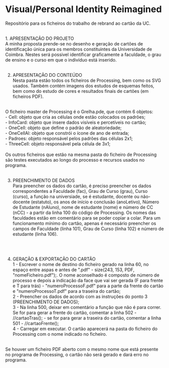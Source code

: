 # Visual/Personal Identity Reimagined
Repositório para os ficheiros do trabalho de rebrand ao cartão da UC.


<br />
1. APRESENTAÇÃO DO PROJETO <br />
A minha proposta prende-se no desenho e geração de cartões de identificação única para os membros constituintes da Universidade de Coimbra. Nestes será
possivel identificar graficamente a faculdade, o grau de ensino e o curso em que o indivíduo está inserido.
<br /><br />


2. APRESENTAÇÃO DO CONTEÚDO <br />
Nesta pasta estão todos os ficheiros de Processing, bem como os SVG usados. Também contém imagens dos estudos de esquemas feitos, bem como do estudo de cores e resultados finais de cartões (em ficheiros PDF). 
<br />
O ficheiro master de Processing é o Grelha.pde, que contém 6 objetos: <br />
- Cell: objeto que cria as células onde estão colocados os padrões; <br />
- InfoCard: objeto que insere dados visíveis e percetíveis no cartão; <br />
- OneCell: objeto que define o padrão de aleatoriedade; <br />
- OneCellAl: objeto que constrói o ícone de ano de entrada; <br />
- Padroes: objeto responsável pelos padrões das células 2x1; <br />
- ThreeCell: objeto responsável pela célula de 3x1; <br />
<br />
Os outros ficheiros que estão na mesma pasta do ficheiro de Processing são testes executados ao longo do processo e recursos usados no programa.
<br /><br />



3. PREENCHIMENTO DE DADOS <br />
Para preencher os dados do cartão, é preciso preencher os dados correspondentes a Faculdade (fac), Grau de Curso (grau), Curso (curso), a função na universiade, se é estudante, docente ou não-docente (estatuto), os anos de início e conclusão (anoLetivo), Número de Estudante (nAluno), nome de estudante (nome) e número de CC (nCC) - a partir da linha 100 do código de Processing. Os nomes das faculdades estão em comentário para se poder copiar a colar. 
Para um funcionamento mínimo do cartão, apenas é necessário preencher os campos de Faculdade (linha 101), Grau de Curso (linha 102) e número de estudante (linha 106). 

<br /><br />


4. GERAÇÃO & EXPORTAÇÃO DO CARTÃO <br />
    1 - Escrever o nome de destino do ficheiro gerado na linha 60, no espaço entre aspas e antes de ".pdf" - size(243, 153, PDF, "nomeFicheiro.pdf");.
    O nome aconselhado é composto de número de processo e depois a indicação da face que vai ser gerada (F para frente e T para trás) - "numeroProcessoF.pdf" para a parte da frente do cartão e "numeroProcessoT.pdf" para a traseira do cartão; <br />
    2 - Preencher os dados de acordo com as instruções do ponto 3 (PREENCHIMENTO DE DADOS); <br />
    3 - Na linha 500, deixar em comentário a função que não é para correr. Se for para gerar a frente do cartão, comentar a linha 502 - //cartaoTras(); - se for para gerar a traseira do cartão, comentar a linha 501 - //cartaoFrente(); <br />
    4 - Carregar em executar. O cartão aparecerá na pasta do ficheiro do Processing com o nome indicado no ficheiro. <br />
 <br />
Se houver um ficheiro PDF aberto com o mesmo nome que está presente no programa de Processing, o cartão não será gerado e dará erro no programa.
